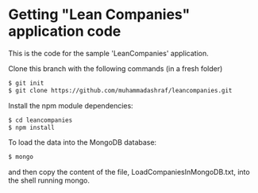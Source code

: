 Getting "Lean Companies" application code
=============================

This is the code for the sample 'LeanCompanies' application.

Clone this branch with the following commands (in a fresh folder)
```sh
$ git init
$ git clone https://github.com/muhammadashraf/leancompanies.git
```
Install the npm module dependencies:
```sh
$ cd leancompanies
$ npm install
```

To load the data into the MongoDB database:
```sh
$ mongo
```
and then copy the content of the file, LoadCompaniesInMongoDB.txt, into the shell running mongo.